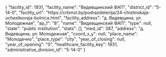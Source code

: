 {
    "facility_id": 1931,
    "facility_name": "Видевщинский ФАП",
    "district_id": "5-14-0",
    "facility_url": "https:\/\/crbmol.by\/podrazdelenija\/24-chistinskaja-uchastkovaja-bolnica.html",
    "facility_address": "д. Видевщина, ул. Молодежная",
    "ap_1": "8",
    "name": "Видевщинский ФАП",
    "type": null,
    "state": "public institution",
    "stats": [],
    "med_id": 387,
    "address": "д. Видевщина, ул. Молодежная",
    "coord_x_y": null,
    "place_name": "Молодечно",
    "place_type": "city",
    "year_of_closing": null,
    "year_of_opening": "0",
    "healthcare_facility_key": 1931,
    "administrative_division_id": "5-14-0"
}